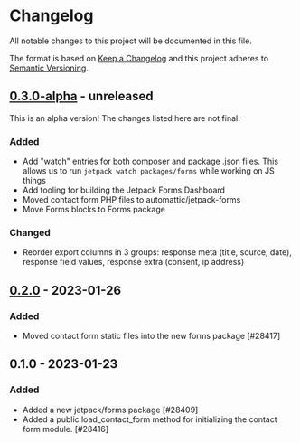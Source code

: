 # Changelog

All notable changes to this project will be documented in this file.

The format is based on [Keep a Changelog](https://keepachangelog.com/en/1.0.0/)
and this project adheres to [Semantic Versioning](https://semver.org/spec/v2.0.0.html).

## [0.3.0-alpha] - unreleased

This is an alpha version! The changes listed here are not final.

### Added
- Add "watch" entries for both composer and package .json files. This allows us to run `jetpack watch packages/forms` while working on JS things
- Add tooling for building the Jetpack Forms Dashboard
- Moved contact form PHP files to automattic/jetpack-forms
- Move Forms blocks to Forms package

### Changed
- Reorder export columns in 3 groups: response meta (title, source, date), response field values, response extra (consent, ip address)

## [0.2.0] - 2023-01-26
### Added
- Moved contact form static files into the new forms package [#28417]

## 0.1.0 - 2023-01-23
### Added
- Added a new jetpack/forms package [#28409]
- Added a public load_contact_form method for initializing the contact form module. [#28416]

[0.3.0-alpha]: https://github.com/automattic/jetpack-forms/compare/v0.2.0...v0.3.0-alpha
[0.2.0]: https://github.com/automattic/jetpack-forms/compare/v0.1.0...v0.2.0
